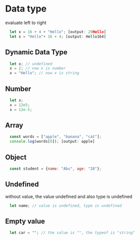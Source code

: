 
# Data type
evaluate left to right

```javascript
  let x = 16 + 4 + "Hello"; [output: 20Hello]
  let x = "Hello"+ 16 + 4; [output: Hello164]
```

## Dynamic Data Type 

```javascript
  let x; // undefined
  x = 2; // now x is number
  x = "Hello"; // now x is string
```

## Number

```javascript
  let x; 
  x = 12e5; 
  x = 12e-5; 
```

## Array

```javascript
  const words = ["apple", "banana", "cat"]; 
  console.log(words[0]); [output: apple]
```

## Object

```javascript
  const student = {name: "Abu", age: "28"}; 
```

## Undefined
without value, the value undefined and also type is undefined

```javascript
  let name; // value is undefined, type is undefined 
```

## Empty value

```javascript
  let car = ""; // the value is "", the typeof is "string" 
```

